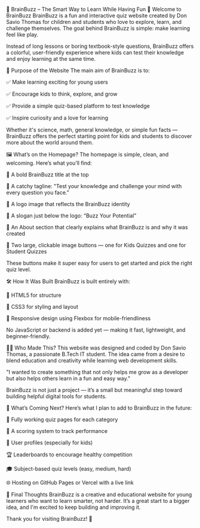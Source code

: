 🧠 BrainBuzz – The Smart Way to Learn While Having Fun
👋 Welcome to BrainBuzz
BrainBuzz is a fun and interactive quiz website created by Don Savio Thomas for children and students who love to explore, learn, and challenge themselves. The goal behind BrainBuzz is simple: make learning feel like play.

Instead of long lessons or boring textbook-style questions, BrainBuzz offers a colorful, user-friendly experience where kids can test their knowledge and enjoy learning at the same time.

🎯 Purpose of the Website
The main aim of BrainBuzz is to:

✅ Make learning exciting for young users

✅ Encourage kids to think, explore, and grow

✅ Provide a simple quiz-based platform to test knowledge

✅ Inspire curiosity and a love for learning

Whether it's science, math, general knowledge, or simple fun facts — BrainBuzz offers the perfect starting point for kids and students to discover more about the world around them.

🖼️ What’s on the Homepage?
The homepage is simple, clean, and welcoming. Here’s what you’ll find:

🧠 A bold BrainBuzz title at the top

💬 A catchy tagline: "Test your knowledge and challenge your mind with every question you face."

🎨 A logo image that reflects the BrainBuzz identity

🚀 A slogan just below the logo: “Buzz Your Potential”

📖 An About section that clearly explains what BrainBuzz is and why it was created

🔘 Two large, clickable image buttons — one for Kids Quizzes and one for Student Quizzes

These buttons make it super easy for users to get started and pick the right quiz level.

🛠️ How It Was Built
BrainBuzz is built entirely with:

🧱 HTML5 for structure

🎨 CSS3 for styling and layout

📱 Responsive design using Flexbox for mobile-friendliness

No JavaScript or backend is added yet — making it fast, lightweight, and beginner-friendly.

🧑‍💻 Who Made This?
This website was designed and coded by Don Savio Thomas, a passionate B.Tech IT student. The idea came from a desire to blend education and creativity while learning web development skills.

"I wanted to create something that not only helps me grow as a developer but also helps others learn in a fun and easy way."

BrainBuzz is not just a project — it’s a small but meaningful step toward building helpful digital tools for students.

🔮 What’s Coming Next?
Here’s what I plan to add to BrainBuzz in the future:

🧩 Fully working quiz pages for each category

🧠 A scoring system to track performance

🧒 User profiles (especially for kids)

🏆 Leaderboards to encourage healthy competition

🎓 Subject-based quiz levels (easy, medium, hard)

🌐 Hosting on GitHub Pages or Vercel with a live link

🙌 Final Thoughts
BrainBuzz is a creative and educational website for young learners who want to learn smarter, not harder. It’s a great start to a bigger idea, and I'm excited to keep building and improving it.

Thank you for visiting BrainBuzz! 🌟
